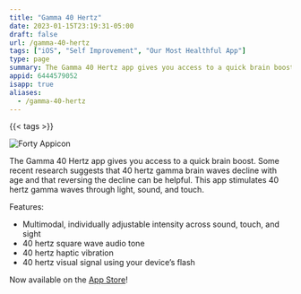 ```yaml
---
title: "Gamma 40 Hertz"
date: 2023-01-15T23:19:31-05:00
draft: false
url: /gamma-40-hertz
tags: ["iOS", "Self Improvement", "Our Most Healthful App"]
type: page
summary: The Gamma 40 Hertz app gives you access to a quick brain boost. Some recent research suggests that 40 hertz gamma brain waves decline with age and that reversing the decline can be helpful. This app stimulates 40 hertz gamma waves through light, sound, and touch…
appid: 6444579052
isapp: true
aliases:
  - /gamma-40-hertz
---
```


{{< tags >}}

![Forty Appicon](/images/forty-app-icon.png)

The Gamma 40 Hertz app gives you access to a quick brain boost. Some recent research suggests that 40 hertz gamma brain waves decline with age and that reversing the decline can be helpful. This app stimulates 40 hertz gamma waves through light, sound, and touch.

Features:

- Multimodal, individually adjustable intensity across sound, touch, and sight
- 40 hertz square wave audio tone
- 40 hertz haptic vibration
- 40 hertz visual signal using your device’s flash

Now available on the [App Store](https://apps.apple.com/us/app/gamma-40-hertz/id6444579052)!
